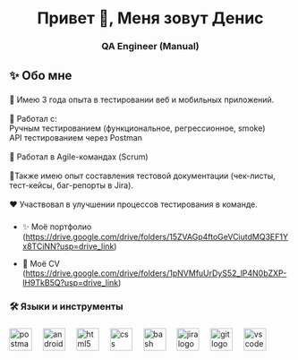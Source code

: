 <h1 align="center">Привет 👋, Меня зовут Денис</h1>
<h3 align="center">QA Engineer (Manual)</h3>

###

<h2 align="left">✨ Обо мне</h2>

###

<p align="left">🔭 Имею 3 года опыта в тестировании веб и мобильных приложений. <br><br>🤝 Работал с:  <br>Ручным тестированием (функциональное, регрессионное, smoke) <br>API тестированием через Postman<br><br>👯 Работал в Agile-командах (Scrum)<br><br>📃Также имею опыт составления тестовой документации (чек-листы, тест-кейсы, баг-репорты в Jira). <br><br>❤️ Участвовал в улучшении процессов тестирования в команде.</p>

###

- ✨ Моё портфолио (https://drive.google.com/drive/folders/15ZVAGp4ftoGeVCiutdMQ3EF1Yx8TCiNN?usp=drive_link)

- 🌱 Моё CV (https://drive.google.com/drive/folders/1pNVMfuUrDyS52_lP4N0bZXP-lH9TkB5Q?usp=drive_link)

<p align="left">
</p>

###

<h3 align="left">🛠 Языки и инструменты</h3>

###

<div align="left">
  <img src="https://cdn.simpleicons.org/postman/FF6C37" height="40" alt="postman logo"  />
  <img width="12" />
  <img src="https://cdn.jsdelivr.net/gh/devicons/devicon/icons/androidstudio/androidstudio-original.svg" height="40" alt="androidstudio logo"  />
  <img width="12" />
  <img src="https://cdn.jsdelivr.net/gh/devicons/devicon/icons/html5/html5-original.svg" height="40" alt="html5 logo"  />
  <img width="12" />
  <img src="https://cdn.jsdelivr.net/gh/devicons/devicon/icons/css3/css3-original.svg" height="40" alt="css logo"  />
  <img width="12" />
  <img src="https://cdn.jsdelivr.net/gh/devicons/devicon/icons/bash/bash-original.svg" height="40" alt="bash logo"  />
  <img width="12" />
  <img src="https://cdn.simpleicons.org/jira/0052CC" height="40" alt="jira logo"  />
  <img width="12" />
  <img src="https://cdn.simpleicons.org/git/F05032" height="40" alt="git logo"  />
  <img width="12" />
  <img src="https://cdn.jsdelivr.net/gh/devicons/devicon/icons/vscode/vscode-original.svg" height="40" alt="vscode logo"  />
</div>

###
